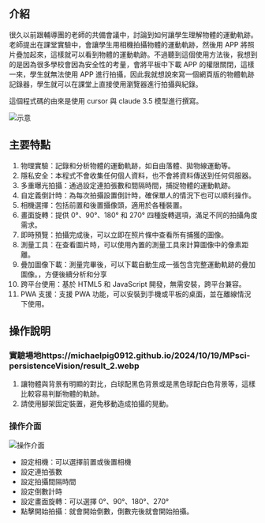 ## 介紹

很久以前跟輔導團的老師的共備會議中，討論到如何讓學生理解物體的運動軌跡。老師提出在課堂實驗中，會讓學生用相機拍攝物體的運動軌跡，然後用 APP 將照片疊加起來，這樣就可以看到物體的運動軌跡。不過聽到這個使用方法後，我想到的是因為很多學校會因為安全性的考量，會將平板中下載 APP 的權限關閉，這樣一來，學生就無法使用 APP 進行拍攝，因此我就想說來寫一個網頁版的物體軌跡記錄器，學生就可以在課堂上直接使用瀏覽器進行拍攝與紀錄。

這個程式碼的由來是使用 cursor 與 claude 3.5 模型進行撰寫。

  ![示意](https://michaelpig0912.github.io/2024/10/19/MPsci-persistenceVision/result_2.webp)

## 主要特點

1. 物理實驗：記錄和分析物體的運動軌跡，如自由落體、拋物線運動等。
2. 隱私安全：本程式不會收集任何個人資料，也不會將資料傳送到任何伺服器。
3. 多重曝光拍攝：通過設定連拍張數和間隔時間，捕捉物體的運動軌跡。
4. 自定義倒計時：為每次拍攝設置倒計時，確保單人的情況下也可以順利操作。
5. 相機選擇：包括前置和後置攝像頭，適用於各種裝置。
6. 畫面旋轉：提供 0°、90°、180° 和 270° 四種旋轉選項，滿足不同的拍攝角度需求。
7. 即時預覽：拍攝完成後，可以立即在照片條中查看所有捕獲的圖像。
8. 測量工具：在查看圖片時，可以使用內置的測量工具來計算圖像中的像素距離。
9. 疊加圖像下載：測量完畢後，可以下載自動生成一張包含完整運動軌跡的疊加圖像。，方便後續分析和分享
10. 跨平台使用：基於 HTML5 和 JavaScript 開發，無需安裝，跨平台兼容。
11. PWA 支援：支援 PWA 功能，可以安裝到手機或平板的桌面，並在離線情況下使用。

## 操作說明
### 實驗場地https://michaelpig0912.github.io/2024/10/19/MPsci-persistenceVision/result_2.webp
1. 讓物體與背景有明顯的對比，白球配黑色背景或是黑色球配白色背景等，這樣比較容易判斷物體的軌跡。
2. 請使用腳架固定裝置，避免移動造成拍攝的晃動。

### 操作介面
  ![操作介面](https://michaelpig0912.github.io/2024/10/19/MPsci-persistenceVision/cover.webp)
- 設定相機：可以選擇前置或後置相機
- 設定連拍張數
- 設定拍攝間隔時間
- 設定倒數計時
- 設定畫面旋轉：可以選擇 0°、90°、180°、270°
- 點擊開始拍攝：就會開始倒數，倒數完後就會開始拍攝。
